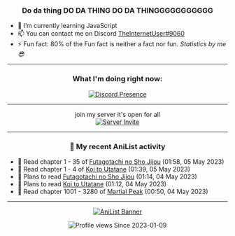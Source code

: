 <div align="center">

### Do da thing DO DA THING DO DA THINGGGGGGGGGGG
</div>

- 🌱 I’m currently learning JavaScript
- 📫 You can contact me on Discord [TheInternetUser#9060](https://discord.com/users/534117072796385300)
- ⚡ Fun fact: 80% of the Fun fact is neither a fact nor fun. _Statistics by me 😎_
<hr>

<div align="center">

### What I'm doing right now:
[![Discord Presence](https://lanyard.cnrad.dev/api/534117072796385300)](https://discord.com/users/534117072796385300)
<hr>

join my server it's open for all <br>
[![Server Invite](https://invidget.switchblade.xyz/bfYgVHxrSs)](https://discord.gg/bfYgVHxrSs)

<hr>
  
### 🌸 My recent AniList activity

</div>

<!-- ANILIST_ACTIVITY:start -->

-   📖 Read chapter 1 - 35 of [Futagotachi no Sho Jijou](https://anilist.co/manga/119472) (01:58, 05 May 2023)
-   📖 Read chapter 1 - 4 of [Koi to Utatane](https://anilist.co/manga/99625) (01:39, 05 May 2023)
-   📖 Plans to read [Futagotachi no Sho Jijou](https://anilist.co/manga/119472) (01:14, 04 May 2023)
-   📖 Plans to read [Koi to Utatane](https://anilist.co/manga/99625) (01:12, 04 May 2023)
-   📖 Read chapter 1001 - 3280 of [Martial Peak](https://anilist.co/manga/104494) (00:50, 04 May 2023)

<!-- ANILIST_ACTIVITY:end -->
<hr>

<div align="center">

[![AniList Banner](https://img.anili.st/User/929966)](https://anilist.co/user/TheInternetUser)

![Profile views](https://gpvc.arturio.dev/TheInternetUse7) Since 2023-01-09

</div>
